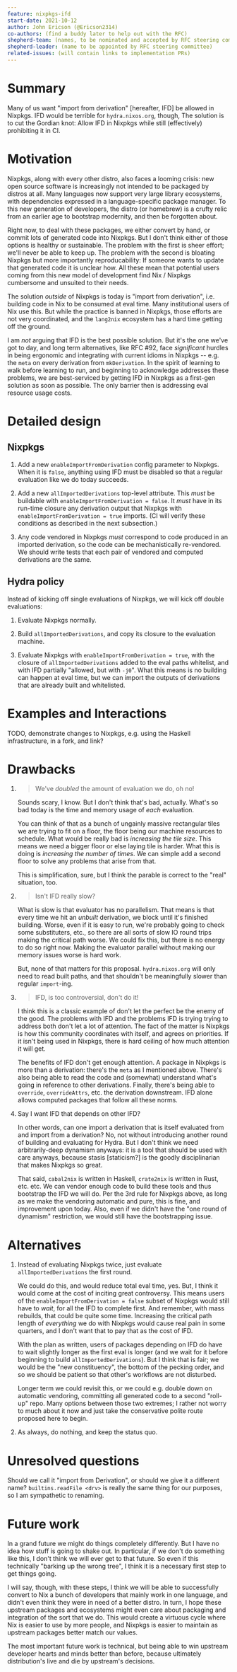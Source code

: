 ```yaml
---
feature: nixpkgs-ifd
start-date: 2021-10-12
author: John Ericson (@Ericson2314)
co-authors: (find a buddy later to help out with the RFC)
shepherd-team: (names, to be nominated and accepted by RFC steering committee)
shepherd-leader: (name to be appointed by RFC steering committee)
related-issues: (will contain links to implementation PRs)
---
```


# Summary
[summary]: #summary

Many of us want "import from derivation" \[hereafter, IFD\] be allowed in Nixpkgs.
IFD would be terrible for `hydra.nixos.org`, though,
The solution is to cut the Gordian knot: Allow IFD in Nixpkgs while still (effectively) prohibiting it in CI.

# Motivation
[motivation]: #motivation

Nixpkgs, along with every other distro, also faces a looming crisis: new open source software is increasingly not intended to be packaged by distros at all.
Many languages now support very large library ecosystems, with dependencies expressed in a language-specific package manager.
To this new generation of developers, the distro (or homebrew) is a crufty relic from an earlier age to bootstrap modernity, and then be forgotten about.

Right now, to deal with these packages, we either convert by hand, or commit lots of generated code into Nixpkgs.
But I don't think either of those options is healthy or sustainable.
The problem with the first is sheer effort; we'll never be able to keep up.
The problem with the second is bloating Nixpkgs but more importantly reproducability: If someone wants to update that generated code it is unclear how.
All these mean that potential users coming from this new model of development find Nix / Nixpkgs cumbersome and unsuited to their needs.

The solution *outside* of Nixpkgs is today is "import from derivation", i.e. building code in Nix to be consumed at eval time.
Many institutional users of Nix use this.
But while the practice is banned in Nixpkgs, those efforts are not very coordinated, and the `lang2nix` ecosystem has a hard time getting off the ground.

I am *not* arguing that IFD is the best possible solution.
But it's the one we've got to day, and long term alternatives, like RFC #92, face *significant* hurdles in being ergonomic and integrating with current idioms in Nixpkgs -- e.g. the `meta` on every derivation from `mkDerivation`.
In the spirit of learning to walk before learning to run, and beginning to acknowledge addresses these problems, we are best-serviced by getting IFD in Nixpkgs as a first-gen solution as soon as possible.
The only barrier then is addressing eval resource usage costs.

# Detailed design
[design]: #detailed-design

## Nixpkgs

1. Add a new `enableImportFromDerivation` config parameter to Nixpkgs.
   When it is `false`, anything using IFD must be disabled so that a regular evaluation like we do today succeeds.

2. Add a new `allImportedDerivations` top-level attribute.
   This *must* be buildable with `enableImportFromDerivation = false`.
   It *must* have in its run-time closure any derivation output that Nixpkgs with `enableImportFromDerivation = true` imports.
   \(CI will verify these conditions as described in the next subsection.\)

3. Any code vendored in Nixpkgs *must* correspond to code produced in an imported derivation, so the code can be mechanistically re-vendored.
   We should write tests that each pair of vendored and computed derivations are the same.

## Hydra policy

Instead of kicking off single evaluations of Nixpkgs, we will kick off double evaluations:

  1. Evaluate Nixpkgs normally.

  2. Build `allImportedDerivations`, and copy its closure to the evaluation machine.

  3. Evaluate Nixpkgs with `enableImportFromDerivation = true`, with the closure of `allImportedDerivations` added to the eval paths whitelist, and with IFD partially "allowed, but with `-j0`".
     What this means is no building can happen at eval time, but we can import the outputs of derivations that are already built and whitelisted.

# Examples and Interactions
[examples-and-interactions]: #examples-and-interactions

TODO, demonstrate changes to Nixpkgs, e.g. using the Haskell infrastructure, in a fork, and link?

# Drawbacks
[drawbacks]: #drawbacks

1. > We've *doubled* the amount of evaluation we do, oh no!

   Sounds scary, I know.
   But I don't think that's bad, actually.
   What's so bad today is the time and memory usage of *each* evaluation.

   You can think of that as a bunch of ungainly massive rectangular tiles we are trying to fit on a floor, the floor being our machine resources to schedule.
   What would be really bad is *increasing the tile size*.
   This means we need a bigger floor or else laying tile is harder.
   What this is doing is *increasing the number of times*.
   We can simple add a second floor to solve any problems that arise from that.

   This is simplification, sure, but I think the parable is correct to the "real" situation, too.

2. > Isn't IFD really slow?

   What is slow is that evaluator has no parallelism.
   That means is that every time we hit an *unbuilt* derivation, we block until it's finished building.
   Worse, even if it is easy to run, we're probably going to check some substituters, etc., so there are all sorts of slow IO round trips making the critical path worse.
   We could fix this, but there is no energy to do so right now.
   Making the evaluator parallel without making our memory issues worse is hard work.

   But, none of that matters for this proposal.
   `hydra.nixos.org` will only need to read built paths, and that shouldn't be meaningfully slower than regular `import`-ing.

3. > IFD, is too controversial, don't do it!

   I think this is a classic example of don't let the perfect be the enemy of the good.
   The problems with IFD and the problems IFD is trying trying to address both don't let a lot of attention.
   The fact of the matter is Nixpkgs is how this community coordinates with itself, and agrees on priorities.
   If it isn't being used in Nixpkgs, there is hard ceiling of how much attention it will get.

   The benefits of IFD don't get enough attention.
   A package in Nixpkgs is more than a derivation: there's the `meta` as I mentioned above.
   There's also being able to read the code and (somewhat) understand what's going in reference to other derivations.
   Finally, there's being able to `override`, `overrideAttrs`, etc. the derivation downstream.
   IFD alone allows computed packages that follow all these norms.

4. Say I want IFD that depends on other IFD?

   In other words, can one import a derivation that is itself evaluated from and import from a derivation?
   No, not without introducing another round of building and evaluating for Hydra.
   But I don't think we need arbitrarily-deep dynamism anyways: it is a tool that should be used with care anyways, because stasis \[staticism?\] is the goodly disciplinarian that makes Nixpkgs so great.

   That said, `cabal2nix` is written in Haskell, `crate2nix` is written in Rust, etc. etc.
   We can vendor enough code to build these tools and thus bootstrap the IFD we will do.
   Per the 3rd rule for Nixpkgs above, as long as we make the vendoring automatic and pure, this is fine, and improvement upon today.
   Also, even if we didn't have the "one round of dynamism" restriction, we would still have the bootstrapping issue.

# Alternatives
[alternatives]: #alternatives

1. Instead of evaluating Nixpkgs twice, just evaluate `allImportedDerivations` the first round.

   We could do this, and would reduce total eval time, yes.
   But, I think it would come at the cost of inciting great controversy.
   This means users of the `enableImportFromDerivation = false` subset of Nixpkgs would still have to *wait*, for all the IFD to complete first.
   And remember, with mass rebuilds, that could be quite some time.
   Increasing the critical path length of *everything* we do with Nixpkgs would cause real pain in some quarters, and I don't want that to pay that as the cost of IFD.

   With the plan as written, users of packages depending on IFD do have to wait slightly longer as the first eval is longer (and we wait for it before beginning to build `allImportedDerivations`).
   But I think that is fair; we would be the "new constituency", the bottom of the pecking order, and so we should be patient so that other's workflows are not disturbed.

   Longer term we could revisit this, or we could e.g. double down on automatic vendoring, committing all generated code to a second "roll-up" repo.
   Many options between those two extremes; I rather not worry to much about it now and just take the conservative polite route proposed here to begin.

2. As always, do nothing, and keep the status quo.

# Unresolved questions
[unresolved]: #unresolved-questions

Should we call it "import from Derivation", or should we give it a different name?
`builtins.readFile <drv>` is really the same thing for our purposes, so I am sympathetic to renaming.

# Future work
[future]: #future-work

In a grand future we might do things completely differently.
But I have no idea how stuff is going to shake out.
In particular, if we don't do something like this, I don't think we will ever get to that future.
So even if this technically "barking up the wrong tree", I think it is a necessary first step to get things going.

I will say, though, with these steps, I think we will be able to successfully convert to Nix a bunch of developers that mainly work in one language, and didn't even think they were in need of a better distro.
In turn, I hope these upstream packages and ecosystems might even care about packaging and integration of the sort that we do.
This would create a virtuous cycle where Nix is easier to use by more people, and Nixpkgs is easier to maintain as upstream packages better match our values.

The most important future work is technical, but being able to win upstream developer hearts and minds better than before, because ultimately distribution's live and die by upstream's decisions.
